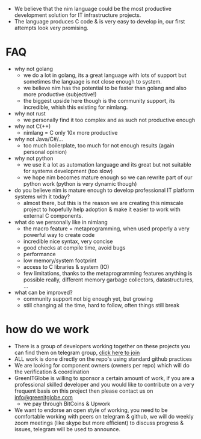 
- We believe that the nim language could be the most productive development solution for IT infrastructure projects.
- The language produces C code & is very easy to develop in, our first attempts look very promising.

# FAQ

- why not golang
    - we do a lot in golang, its a great language with lots of support but sometimes the language is not close enough to system.
    - we believe nim has the potential to be faster than golang and also more productive (subjective!)
    - the biggest upside here though is the community support, its incredible, whish this existing for nimlang.
- why not rust
    - we personally find it too complex and as such not productive enough
- why not C(++)
    - nimlang = C only 10x more productive
- why not Java/C#/...
    - too much boilerplate, too much for not enough results (again personal opinion)
- why not python
    - we use it a lot as automation language and its great but not suitable for systems development (too slow)
    - we hope nim becomes mature enough so we can rewrite part of our python work (python is very dynamic though)
- do you believe nim is mature enough to develop professional IT platform systems with it today?
    - almost there, but this is the reason we are creating this nimscale project to hopefully help adoption & make it easier to work with external C components.
- what do we personally like in nimlang
    - the macro feature = metaprogramming, when used properly a very powerful way to create code
    - incredible nice syntax, very concise
    - good checks at compile time, avoid bugs
    - performance
    - low memory/system footprint
    - access to C libraries & system (IO)
    - few limitations, thanks to the metaprogramming features anything is possible really, different memory garbage collectors, datastructures, ...
- what can be improved?
    - community support not big enough yet, but growing
    - still changing all the time, hard to follow, often things still break


# how do we work

- There is a group of developers working together on these projects you can find them on telegram group, [click here to join](https://t.me/joinchat/AAAAAAlYWlKyTifyZBfEVg)
- ALL work is done directly on the repo's using standard github practices
- We are looking for component owners (owners per repo) which will do the verification & coordination
- GreenITGlobe is willing to sponsor a certain amount of work, if you are a professional skilled developer and you would like to contribute on a very frequent basis on this project then please contact  us on info@greenitglobe.com
    - we pay through BitCoins & Upwork
- We want to endorse an open style of working, you need to be comfortable working with peers on telegram & github, we will do weekly zoom meetings (like skype but more efficient) to discuss progress & issues, telegram will be used to announce.



